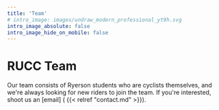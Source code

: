 ```yaml
---
title: 'Team'
# intro_image: images/undraw_modern_professional_yt9h.svg
intro_image_absolute: false
intro_image_hide_on_mobile: false
---
```


# RUCC Team

Our team consists of Ryerson students who are cyclists themselves, and we're always looking for new riders to join the team. If you're interested, shoot us an [email] ( {{< relref "contact.md" >}}).
